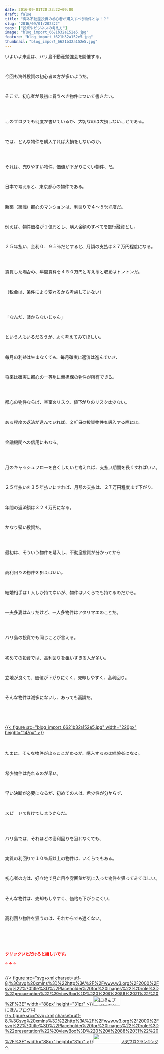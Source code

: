 ```yaml
---
date: 2016-09-01T20:23:22+09:00
draft: false
title: "海外不動産投資の初心者が購入すべき物件とは！？"
slug: "2016/09/01/202322"
tags: ["投資やビジネスの考え方"]
image: "blog_import_6621b32a152e5.jpg"
feature: "blog_import_6621b32a152e5.jpg"
thumbnail: "blog_import_6621b32a152e5.jpg"
---
```

<p>いよいよ来週は、バリ島不動産勉強会を開催する。</p><br/><p>今回も海外投資の初心者の方が多いようだ。</p><br/><p>そこで、初心者が最初に買うべき物件について書きたい。</p><br/><p><br/>このブログでも何度か書いているが、大切なのは大損しないことである。</p><br/><p>では、どんな物件を購入すれば大損をしないのか。</p><br/><p><br/>それは、売りやすい物件、価値が下がりにくい物件、だ。</p><br/><p>日本で考えると、東京都心の物件である。</p><br/><p>新築（築浅）都心のマンションは、利回りで４～５％程度だ。</p><br/><p>例えば、物件価格が１億円とし、購入金額のすべてを銀行融資とし、</p><br/><p>２５年払い、金利０．９５％だとすると、月額の支払は３７万円程度になる。</p><br/><p><br/>賃貸した場合の、年間賃料を４５０万円と考えると収支はトントンだ。</p><br/><p>（税金は、条件により変わるから考慮していない）</p><br/><p><br/>「なんだ、儲からないじゃん」</p><br/><p>という人もいるだろうが、よく考えてみてほしい。</p><br/><p>毎月の利益は生まなくても、毎月確実に返済は進んでいき、</p><br/><p>将来は確実に都心の一等地に無担保の物件が所有できる。</p><br/><p><br/>都心の物件ならば、空室のリスク、値下がりのリスクは少ない。</p><br/><p>ある程度の返済が進んでいれば、２軒目の投資物件を購入する際には、</p><br/><p>金融機関への信用にもなる。</p><br/><p><br/>月のキャッシュフローを良くしたいと考えれば、支払い期間を長くすればいい。</p><br/><p>２５年払いを３５年払いにすれば、月額の支払は、２７万円程度まで下がり、</p><br/><p>年間の返済額は３２４万円になる。</p><br/><p>かなり堅い投資だ。</p><br/><p><br/>最初は、そういう物件を購入し、不動産投資が分かってから</p><br/><p>高利回りの物件を狙えばいい。</p><br/><p>結婚相手は１人しか持てないが、物件はいくらでも持てるのだから。</p><br/><p>一夫多妻はムリだけど、一人多物件はアタリマエのことだ。</p><br/><p><br/>バリ島の投資でも同じことが言える。</p><br/><p>初めての投資では、高利回りを狙いすぎる人が多い。</p><br/><p>立地が良くて、価値が下がりにくく、売却しやすく、高利回り。</p><br/><p>そんな物件は滅多にないし、あっても高額だ。</p><br/><br/><p><br/><a href="blog_import_6621b32b50701.jpg">{{< figure src="blog_import_6621b32a152e5.jpg" width="220px" height="147px" >}}</a> <br/><br/></p><p><br/>たまに、そんな物件が出ることがあるが、購入するのは経験者になる。</p><br/><p>希少物件は売れるのが早い。</p><br/><p>早い決断が必要になるが、初めての人は、希少性が分からず、</p><br/><p>スピードで負けてしまうからだ。</p><br/><p><br/>バリ島では、それほどの高利回りを狙わなくても、</p><br/><p>実質の利回りで１０％超以上の物件は、いくらでもある。</p><br/><p>初心者の方は、好立地で見た目や雰囲気が気に入った物件を狙ってみてほしい。</p><br/><p>そんな物件は、売却もしやすく、価格も下がりにくい。</p><br/><p>高利回り物件を狙うのは、それからでも遅くない。</p><br/><br/><br/><br/><p><font color="#ff0000" size="2"><strong>クリックいただけると嬉しいです。<br/></strong></font></p><p><font color="#ff0000" size="2"><strong>↓↓↓</strong></font></p><p><br/><a href="ranking.html?p_cid=01260127" target="_blank">{{< figure src="svg+xml;charset=utf-8,%3Csvg%20xmlns%3D%22http%3A%2F%2Fwww.w3.org%2F2000%2Fsvg%22%20title%3D%22Placeholder%20for%20Images%22%20role%3D%22presentation%22%20viewBox%3D%220%200%2088%2031%22%20%2F%3E" width="88px" height="31px" >}}<noscript><img border="0" alt="にほんブログ村 海外生活ブログ バリ島情報へ" src="https://img-proxy.blog-video.jp/images?url=http%3A%2F%2Foverseas.blogmura.com%2Fbali%2Fimg%2Fbali88_31.gif" width="88" height="31"></noscript></a> <br/><a href="ranking.html?p_cid=01260127" target="_blank">にほんブログ村</a> <br/><a title="人気ブログランキングへ" href="link.php?1804582">{{< figure src="svg+xml;charset=utf-8,%3Csvg%20xmlns%3D%22http%3A%2F%2Fwww.w3.org%2F2000%2Fsvg%22%20title%3D%22Placeholder%20for%20Images%22%20role%3D%22presentation%22%20viewBox%3D%220%200%2088%2031%22%20%2F%3E" width="88px" height="31px" >}}<noscript><img border="0" src="https://blog.with2.net/img/banner/banner_22.gif" width="88" height="31"></noscript></a> <a style="FONT-SIZE: 12px" href="link.php?1804582">人気ブログランキングへ</a> </p>

